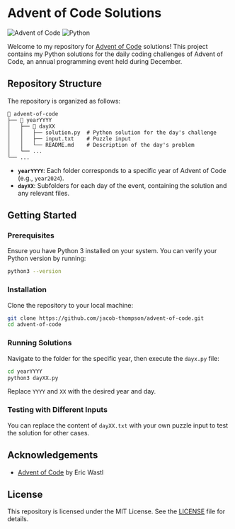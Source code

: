 # Advent of Code Solutions

![Advent of Code](https://img.shields.io/badge/Advent%20of%20Code-2023-blue?style=flat-square&logo=advent-of-code&logoColor=white)
![Python](https://img.shields.io/badge/Python-3.x-blue?style=flat-square&logo=python&logoColor=white)

Welcome to my repository for [Advent of Code](https://adventofcode.com/) solutions! This project contains my Python solutions for the daily coding challenges of Advent of Code, an annual programming event held during December.

## Repository Structure

The repository is organized as follows:

```
📂 advent-of-code
├── 📂 yearYYYY
│   ├── 📂 dayXX
│   │   ├── solution.py  # Python solution for the day's challenge
│   │   ├── input.txt    # Puzzle input
│   │   └── README.md    # Description of the day's problem
│   └── ...
└── ...
```

- **`yearYYYY`**: Each folder corresponds to a specific year of Advent of Code (e.g., `year2024`).
- **`dayXX`**: Subfolders for each day of the event, containing the solution and any relevant files.

## Getting Started

### Prerequisites

Ensure you have Python 3 installed on your system. You can verify your Python version by running:

```bash
python3 --version
```

### Installation

Clone the repository to your local machine:

```bash
git clone https://github.com/jacob-thompson/advent-of-code.git
cd advent-of-code
```

### Running Solutions

Navigate to the folder for the specific year, then execute the `dayx.py` file:

```bash
cd yearYYYY
python3 dayXX.py
```

Replace `YYYY` and `XX` with the desired year and day.

### Testing with Different Inputs

You can replace the content of `dayXX.txt` with your own puzzle input to test the solution for other cases.

## Acknowledgements

- [Advent of Code](https://adventofcode.com/) by Eric Wastl

## License

This repository is licensed under the MIT License. See the [LICENSE](LICENSE) file for details.

